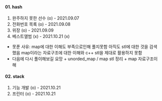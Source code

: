 #### 01. hash
01. 완주하지 못한 선수 (o) - 2021.09.07
02. 전화번호 목록 (o) - 2021.09.08
03. 위장 (o) - 2021.09.09
04. 베스트앨범 (x) - 2021.10.21 (x)
   - 못푼 사유: map에 대한 이해도 부족으로인해 풀지못함 아직도 stl에 대한 것을 검색했음 map이라는 자료구조에 대한 이해와 c++ stl을 제대로 활용하지 못함
   - 다음에 다시 풀이해보길 요망 + unorded_map / map stl 정리 + map 자료구조이해

#### 02. stack
01. 기능 개발 (o) - 2021.10.21 
02. 프린터 (o) - 2021.10.21


